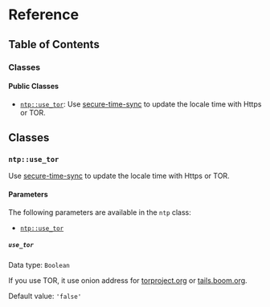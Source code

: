 # Reference

## Table of Contents

### Classes

#### Public Classes

* [`ntp::use_tor`](#ntp): Use [secure-time-sync](https://gitlab.com/madaidan/secure-time-sync/) to update the locale time with Https or TOR.

## Classes

### <a name="ntp"></a>`ntp::use_tor`

Use [secure-time-sync](https://gitlab.com/madaidan/secure-time-sync/) to update the locale time with Https or TOR.

#### Parameters

The following parameters are available in the `ntp` class:

* [`ntp::use_tor`](#use_tor)

##### <a name="use_tor"></a>`use_tor`

Data type: `Boolean`

If you use TOR, it use onion address for [torproject.org](http://2gzyxa5ihm7nsggfxnu52rck2vv4rvmdlkiu3zzui5du4xyclen53wid.onion") or [tails.boom.org](http://dds6qkxpwdeubwucdiaord2xgbbeyds25rbsgr73tbfpqpt4a6vjwsyd.onion").

Default value: `'false'`

